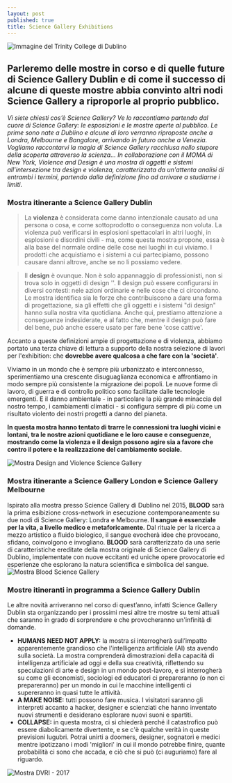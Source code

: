 ```yaml
---
layout: post
published: true
title: Science Gallery Exhibitions
---
```

![Immagine del Trinity College di Dublino](http://3t6ba91znr5aftsk8zjscc91.wpengine.netdna-cdn.com/wp-content/uploads/2015/10/Science-Gallery-at-Trinity-College-Dublin-670x310.jpg) 

##  Parleremo delle mostre in corso e di quelle future di Science Gallery Dublin e di come il successo di alcune di queste mostre abbia convinto altri nodi Science Gallery a riproporle al proprio pubblico. 
_Vi siete chiesti cos’è Science Gallery? Ve lo raccontiamo partendo dal cuore di Science Gallery: le esposizioni e le mostre aperte al pubblico. Le prime sono nate a Dublino e alcune di loro verranno riproposte anche a Londra, Melbourne e Bangalore, arrivando in futuro anche a Venezia. Vogliamo raccontarvi la magia di Science Gallery racchiusa nello stupore della scoperta attraverso la scienza…  In collaborazione con il MOMA di New York, Violence and Design è una mostra di oggetti e sistemi all'intersezione tra design e violenza, caratterizzata da un'attenta analisi di entrambi i termini, partendo dalla definizione fino ad arrivare a studiarne i limiti._


### Mostra itinerante a Science Gallery Dublin
> La **violenza** è considerata come danno intenzionale causato ad una persona o cosa, e come sottoprodotto o conseguenza non voluta. La violenza può verificarsi in esplosioni spettacolari in altri luoghi, in esplosioni e disordini civili - ma, come questa mostra propone, essa è alla base del normale ordine delle cose nei luoghi in cui viviamo. I prodotti che acquistiamo e i sistemi a cui partecipiamo, possono causare danni altrove, anche se no li possiamo vedere.  

> Il **design** è ovunque. Non è solo appannaggio di professionisti, non si trova solo in oggetti di design ''. Il design può essere configurarsi in diversi contesti: nele azioni ordinarie e nelle cose che ci circondano. Le mostra identifica sia le forze che contribuiscono a dare una forma di progettazione, sia gli effetti che  gli oggetti e  i sistemi "di design" hanno sulla nostra vita quotidiana. Anche qui, prestiamo attenzione a conseguenze indesiderate, e al fatto che, mentre il design può fare del bene, può anche essere usato per fare bene 'cose cattive'.  

Accanto a queste definizioni ampie di progettazione e di violenza, abbiamo portato una terza chiave di lettura a supporto della nostra selezione di lavori per l'exhibition: che __dovrebbe avere qualcosa a che fare con la 'società'__.

Viviamo in un mondo che è sempre più urbanizzato e interconnesso, sperimentiamo una crescente disuguaglianza economica e affrontiamo in modo sempre più consistente la migrazione dei popoli. Le nuove forme di lavoro, di guerra e di controllo politico sono facilitate dalle tecnologie emergenti. E il danno ambientale - in particolare la più grande minaccia del nostro tempo, i cambiamenti climatici - si configura sempre di più come un risultato violento dei nostri progetti a danno del pianeta.

**In questa mostra hanno tentato di trarre le connessioni tra luoghi vicini e lontani, tra le nostre azioni quotidiane e le loro cause e conseguenze, mostrando come la violenza e il design possono agire sia a favore che contro il potere e la realizzazione del cambiamento sociale.** 

![Mostra Design and Violence Science Gallery](http://www.dublintown.ie/wp-content/uploads/2016/10/Science-Gallery-.jpg)    


### Mostra itinerante a Science Gallery London e Science Gallery Melbourne
Ispirato alla mostra presso Science Gallery di Dublino nel 2015, **BLOOD** sarà la prima esibizione cross-network in esecuzione contemporaneamente su due nodi di Science Gallery: Londra e Melbourne. **Il sangue è essenziale per la vita, a livello medico e metaforicamente.** Dal rituale per la ricerca a mezzo artistico a fluido biologico, il sangue evocherà idee che provocano, sfidano, coinvolgono e invogliano. **BLOOD** sarà caratterizzato da una serie di caratteristiche ereditate della mostra originale di Science Gallery di Dublino, implementate con nuove eccitanti ed uniche opere provocatorie ed esperienze che esplorano la natura scientifica e simbolica del sangue.
![Mostra Blood Science Gallery](http://trinitynews.ie/wp/wp-content/uploads/2014/10/blood-title.png)


### Mostre itineranti in programma a Science Gallery Dublin
Le altre novità arriveranno nel corso di quest’anno, infatti Science Gallery Dublin sta organizzando per i prossimi mesi altre tre mostre su temi attuali che saranno in grado di sorprendere e che provocheranno un'infinità di domande.

- **HUMANS NEED NOT APPLY:** la mostra si interrogherà sull’impatto apparentemente grandioso che l'intelligenza artificiale (AI) sta avendo sulla società. La mostra comprenderà dimostrazioni della capacità di intelligenza artificiale ad oggi e della sua creatività, riflettendo su speculazioni di arte e design in un mondo post-lavoro, e si interrogherà su come gli economisti, sociologi ed educatori ci prepareranno (o non ci prepareranno) per un mondo in cui le macchine intelligenti ci supereranno in quasi tutte le attività.
- **A MAKE NOISE:** tutti possono fare musica. I visitatori saranno gli interpreti accanto a hacker, designer e scienziati che hanno inventato nuovi strumenti e desiderano esplorare nuovi suoni e spartiti.
- **COLLAPSE:** in questa mostra, ci si chiederà perché il catastrofico può essere diabolicamente divertente, e se c'è qualche verità in queste previsioni lugubri. Potrai unirti a doomers, designer, sognatori e medici mentre ipotizzano i modi 'migliori' in cui il mondo potrebbe finire, quante probabilità ci sono che accada, e ciò che si può (ci auguriamo) fare al riguardo.

![Mostra DVRI - 2017](https://dublin.sciencegallery.com/files/styles/medium_wide_16_9/public/youtube/5qg6ALyw6JU.jpg?itok=ABh3epfP)
